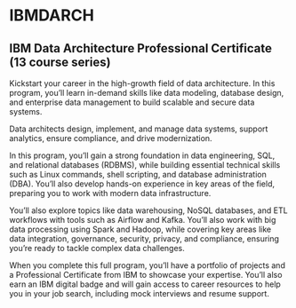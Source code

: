 # IBMDARCH
## IBM Data Architecture Professional Certificate (13 course series)

Kickstart your career in the high-growth field of data architecture. In this program, you’ll learn in-demand skills like data modeling, database design, and enterprise data management to build scalable and secure data systems.

Data architects design, implement, and manage data systems, support analytics, ensure compliance, and drive modernization.

In this program, you’ll gain a strong foundation in data engineering, SQL, and relational databases (RDBMS), while building essential technical skills such as Linux commands, shell scripting, and database administration (DBA). You’ll also develop hands-on experience in key areas of the field, preparing you to work with modern data infrastructure.

You’ll also explore topics like data warehousing, NoSQL databases, and ETL workflows with tools such as Airflow and Kafka. You’ll also work with big data processing using Spark and Hadoop, while covering key areas like data integration, governance, security, privacy, and compliance, ensuring you’re ready to tackle complex data challenges.

When you complete this full program, you’ll have a portfolio of projects and a Professional Certificate from IBM to showcase your expertise. You’ll also earn an IBM digital badge and will gain access to career resources to help you in your job search, including mock interviews and resume support.
